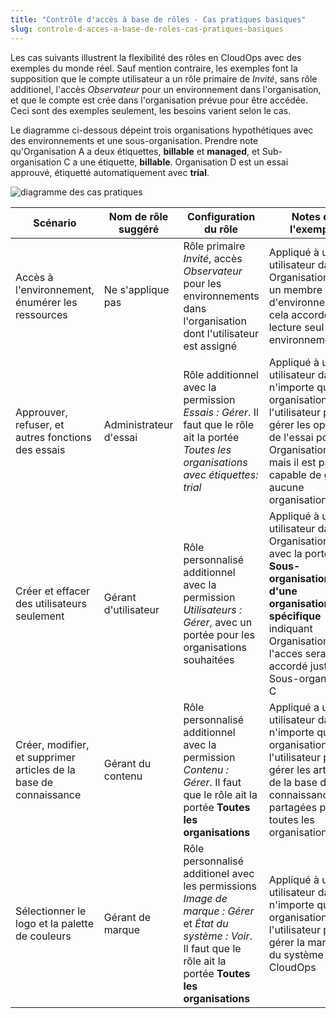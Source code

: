 ```yaml
---
title: "Contrôle d'accès à base de rôles - Cas pratiques basiques"
slug: controle-d-acces-a-base-de-roles-cas-pratiques-basiques
---
```



Les cas suivants illustrent la flexibilité des rôles en CloudOps avec des exemples du monde réel.  Sauf mention contraire, les exemples font la supposition que le compte utilisateur a un rôle primaire de *Invité*, sans rôle additionel, l'accès *Observateur* pour un environnement dans l'organisation, et que le compte est crée dans l'organisation prévue pour être accédée.  Ceci sont des exemples seulement, les besoins varient selon le cas.

Le diagramme ci-dessous dépeint trois organisations hypothétiques avec des environnements et une sous-organisation.  Prendre note qu'Organisation A a deux étiquettes, **billable** et **managed**, et Sub-organisation C a une étiquette, **billable**.  Organisation D est un essai approuvé, étiquetté automatiquement avec **trial**.

![diagramme des cas pratiques](/assets/rbac-use-cases-trial-en.png)

| Scénario | Nom de rôle suggéré | Configuration du rôle | Notes de l'exemple |
| --- | --- | --- | --- |
| Accès à l'environnement, énumérer les ressources | Ne s'applique pas | Rôle primaire *Invité*, accès *Observateur* pour les environnements dans l'organisation dont l'utilisateur est assigné | Appliqué à un utilisateur dans Organisation B et un membre d'environnement2, cela accorde juste lecture seul pour environnement2 |
| Approuver, refuser, et autres fonctions des essais | Administrateur d'essai | Rôle additionnel avec la permission *Essais : Gérer*.  Il faut que le rôle ait la portée *Toutes les organisations avec étiquettes: trial* | Appliqué à un utilisateur dans n'importe quelle organisation, l'utilisateur peut gérer les options de l'essai pour Organisation D, mais il est pas capable de gérer aucune organisation |
| Créer et effacer des utilisateurs seulement | Gérant d'utilisateur | Rôle personnalisé additionnel avec la permission *Utilisateurs : Gérer*, avec un portée pour les organisations souhaitées | Appliqué à un utilisateur dans Organisation B avec la portée de **Sous-organisations d'une organisation spécifique** indiquant Organisation B, l'acces sera accordé juste pour Sous-organisation C |
| Créer, modifier, et supprimer articles de la base de connaissance | Gérant du contenu | Rôle personnalisé additionnel avec la permission *Contenu : Gérer*.  Il faut que le rôle ait la portée **Toutes les organisations** | Appliqué a un utilisateur dans n'importe quelle organisation, l'utilisateur peut gérer les articles de la base de connaissance, partagées par toutes les organisations |
| Sélectionner le logo et la palette de couleurs | Gérant de marque | Rôle personnalisé additionel avec les permissions *Image de marque : Gérer* et *État du système : Voir*.  Il faut que le rôle ait la portée **Toutes les organisations** | Appliqué à un utilisateur dans n'importe quelle organisation, l'utilisateur peut gérer la marque du système pour CloudOps |
